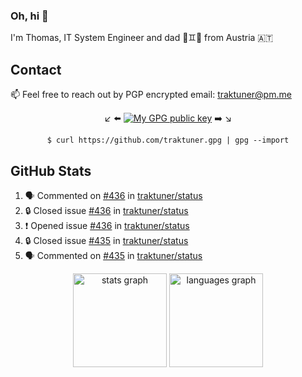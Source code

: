 ### Oh, hi 👋

I'm Thomas, IT System Engineer and dad 👶♊️👶 from Austria 🇦🇹

<!--
**traktuner/traktuner** is a ✨ _special_ ✨ repository because its `README.md` (this file) appears on your GitHub profile.

Here are some ideas to get you started:

- 🔭 I’m currently working on ...
- 🌱 I’m currently learning ...
- 👯 I’m looking to collaborate on ...
- 🤔 I’m looking for help with ...
- 💬 Ask me about ...
- 📫 How to reach me: ...
- 😄 Pronouns: ...
- ⚡ Fun fact: ...
-->

## Contact
📫 Feel free to reach out by PGP encrypted email:
traktuner@pm.me

<div align="center" markdown="1">

↙️ ⬅️ [![My GPG public key](https://img.shields.io/badge/PGP%20public%20key-6D4AFF?style=for-the-badge)](https://github.com/traktuner.gpg) ➡️ ↘️

```shell
$ curl https://github.com/traktuner.gpg | gpg --import
```

</div>

## GitHub Stats
<!--START_SECTION:activity-->
1. 🗣 Commented on [#436](https://github.com/traktuner/status/issues/436#issuecomment-2366031329) in [traktuner/status](https://github.com/traktuner/status)
2. 🔒 Closed issue [#436](https://github.com/traktuner/status/issues/436) in [traktuner/status](https://github.com/traktuner/status)
3. ❗ Opened issue [#436](https://github.com/traktuner/status/issues/436) in [traktuner/status](https://github.com/traktuner/status)
4. 🔒 Closed issue [#435](https://github.com/traktuner/status/issues/435) in [traktuner/status](https://github.com/traktuner/status)
5. 🗣 Commented on [#435](https://github.com/traktuner/status/issues/435#issuecomment-2364094321) in [traktuner/status](https://github.com/traktuner/status)
<!--END_SECTION:activity-->

<div align="center">
  <img src="https://github-readme-stats.vercel.app/api?username=traktuner&hide_title=false&hide_rank=false&show_icons=true&include_all_commits=true&count_private=true&disable_animations=false&theme=dracula&locale=en&hide_border=false&order=1" height="150" alt="stats graph"  />
  <img src="https://github-readme-stats.vercel.app/api/top-langs?username=traktuner&locale=en&hide_title=false&layout=compact&card_width=320&langs_count=5&theme=dracula&hide_border=false&order=2" height="150" alt="languages graph"  />
</div>
